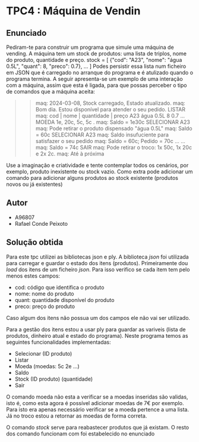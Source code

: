 # TPC4 : Máquina de Vendin

## Enunciado

Pediram-te para construir um programa que simule uma máquina de vending.
A máquina tem um stock de produtos: uma lista de triplos, nome do produto, quantidade e preço.
stock = [
 {"cod": "A23", "nome": "água 0.5L", "quant": 8, "preco": 0.7},
 ...
]
Podes persistir essa lista num ficheiro em JSON que é carregado no arranque do programa e é atulizado
quando o programa termina.
A seguir apresenta-se um exemplo de uma interação com a máquina, assim que esta é ligada, para que possas perceber o tipo de comandos que a máquina aceita:
>>maq: 2024-03-08, Stock carregado, Estado atualizado.
>>maq: Bom dia. Estou disponível para atender o seu pedido.
>> LISTAR
maq:
cod | nome | quantidade |  preço
A23 água 0.5L 8 0.7
...
>> MOEDA 1e, 20c, 5c, 5c .
maq: Saldo = 1e30c
>> SELECIONAR A23
maq: Pode retirar o produto dispensado "água 0.5L"
maq: Saldo = 60c
>> SELECIONAR A23
maq: Saldo insufuciente para satisfazer o seu pedido
maq: Saldo = 60c; Pedido = 70c
>> ...
...
maq: Saldo = 74c
>> SAIR
maq: Pode retirar o troco: 1x 50c, 1x 20c e 2x 2c.
maq: Até à próxima

Use a imaginação e criatividade e tente contemplar todos os cenários, por exemplo, produto inexistente ou
stock vazio. Como extra pode adicionar um comando para adicionar alguns produtos ao stock existente
(produtos novos ou já existentes)

## Autor

- A96807
- Rafael Conde Peixoto

## Solução obtida 

Para este tpc utilizei as bibliotecas json e ply. A biblioteca *json* foi utilizada para carregar e guardar o estado dos itens (produtos). 
Primeiramente dou *load* dos itens de um ficheiro *json*. Para isso verifico se cada item tem pelo menos estes campos:

- cod: código que identifica o produto
- nome: nome do produto
- quant: quantidade disponível do produto
- preco: preço do produto

Caso algum dos itens não possua um dos campos ele não vai ser utilizado.

Para a gestão dos itens estou a usar ply para guardar as variveis (lista de produtos, dinheiro atual e estado do programa).
Neste programa temos as seguintes funcionalidades implementadas:

- Selecionar (ID produto)
- Listar
- Moeda (moedas: 5c 2e …)
- Saldo 
- Stock (ID produto) (quantidade)
- Sair

O comando moeda não esta a verificar se a moedas inseridas são validas, isto é, como esta agora é possível adicionar moedas de 7€ por exemplo. Para isto era apenas necessário verificar se a moeda pertence a uma lista. Já no troco estou a retornar as moedas de forma correta. 

O comando *stock* serve para reabastecer produtos que já existam. 
O resto dos comando funcionam com foi estabelecido no enunciado

